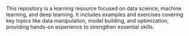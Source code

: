 This repository is a learning resource focused on data science, machine learning, and deep learning. It includes examples and exercises covering key topics like data manipulation, model building, and optimization, providing hands-on experience to strengthen essential skills.
